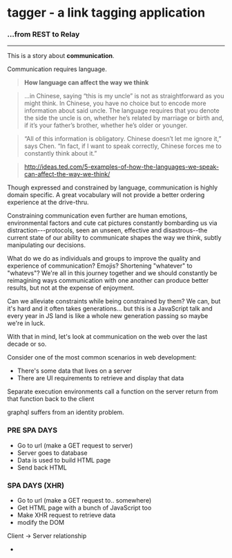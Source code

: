 # tagger - a link tagging application

### ...from REST to Relay

<hr />

This is a story about **communication**.

Communication requires language.

> <b>How language can affect the way we think</b>

> ...in Chinese, saying “this is my uncle” is not as straightforward as you might think. In Chinese, you have no choice but to encode more information about said uncle. The language requires that you denote the side the uncle is on, whether he’s related by marriage or birth and, if it’s your father’s brother, whether he’s older or younger.

> “All of this information is obligatory. Chinese doesn’t let me ignore it,” says Chen. “In fact, if I want to speak correctly, Chinese forces me to constantly think about it.”

> http://ideas.ted.com/5-examples-of-how-the-languages-we-speak-can-affect-the-way-we-think/

Though expressed and constrained by language, communication is highly domain specific.
A great vocabulary will not provide a better ordering experience at the drive-thru.

Constraining communication even further are human emotions, environmental factors and cute cat pictures constantly bombarding us via distraction---protocols, seen an unseen, effective and disastrous--the current state of our ability to communicate shapes the way we think, subtly manipulating our decisions.

What do we do as individuals and groups to improve the quality and experience of communication? Emojis? Shortening "whatever" to "whatevs"? We're all in this journey together and we should constantly be reimagining ways communication with one another can produce better results, but not at the expense of enjoyment.

Can we alleviate constraints while being constrained by them? We can, but it's hard and it often takes generations... but this is a JavaScript talk and every year in JS land is like a whole new generation passing so maybe we're in luck.

With that in mind, let's look at communication on the web over the last decade or so.

Consider one of the most common scenarios in web development:

- There's some data that lives on a server
- There are UI requirements to retrieve and display that data

Separate execution environments
call a function on the server
return from that function back to the client

graphql suffers from an identity problem.

### PRE SPA DAYS

- Go to url (make a GET request to server)
- Server goes to database
- Data is used to build HTML page
- Send back HTML

### SPA DAYS (XHR)

- Go to url (make a GET request to.. somewhere)
- Get HTML page with a bunch of JavaScript too
- Make XHR request to retrieve data
- modify the DOM

Client -> Server relationship

-
